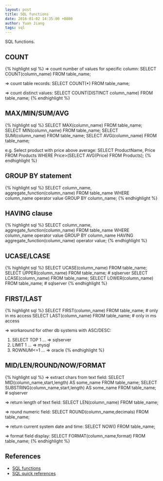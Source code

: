 ```yaml
---
layout: post
title: SQL functions
date: 2016-01-02 14:35:00 +0800
author: Yuan Jiang
tags: sql
---
```


SQL functions.

## COUNT
{% highlight sql %}
=> count number of values for specific column:
SELECT COUNT(column_name) FROM table_name;

=> count table records:
SELECT COUNT(*) FROM table_name;

=> count distinct values:
SELECT COUNT(DISTINCT column_name) FROM table_name;
{% endhighlight %}

## MAX/MIN/SUM/AVG
{% highlight sql %}
SELECT MAX(column_name) FROM table_name;
SELECT MIN(column_name) FROM table_name;
SELECT SUM(column_name) FROM table_name;
SELECT AVG(column_name) FROM table_name;

e.g. Select product with price above average:
SELECT ProductName, Price FROM Products
WHERE Price>(SELECT AVG(Price) FROM Products);
{% endhighlight %}

## GROUP BY statement
{% highlight sql %}
SELECT column_name, aggregate_function(column_name)
FROM table_name
WHERE column_name operator value
GROUP BY column_name;
{% endhighlight %}

## HAVING clause
{% highlight sql %}
SELECT column_name, aggregate_function(column_name)
FROM table_name
WHERE column_name operator value
GROUP BY column_name
HAVING aggregate_function(column_name) operator value;
{% endhighlight %}

## UCASE/LCASE
{% highlight sql %}
SELECT UCASE(column_name) FROM table_name;
SELECT UPPER(column_name) FROM table_name; # sqlserver
SELECT LCASE(column_name) FROM table_name;
SELECT LOWER(column_name) FROM table_name; # sqlserver
{% endhighlight %}

## FIRST/LAST
{% highlight sql %}
SELECT FIRST(column_name) FROM table_name; # only in ms access
SELECT LAST(column_name) FROM table_name; # only in ms access

=> workaround for other db systems with ASC/DESC:
1) SELECT TOP 1 ... => sqlserver
2) LIMIT 1 ...      => mysql
3) ROWNUM<=1 ...    => oracle
{% endhighlight %}

## MID/LEN/ROUND/NOW/FORMAT
{% highlight sql %}
=> extract chars from text field:
SELECT MID(column_name,start,length) AS some_name FROM table_name;
SELECT SUBSTRING(column_name,start,length) AS some_name FROM table_name; # sqlserver

=> return length of text field:
SELECT LEN(column_name) FROM table_name;

=> round numeric field:
SELECT ROUND(column_name,decimals) FROM table_name;

=> return current system date and time:
SELECT NOW() FROM table_name;

=> format field display:
SELECT FORMAT(column_name,format) FROM table_name;
{% endhighlight %}

## References
- [SQL functions](http://www.w3schools.com/sql/sql_functions.asp)
- [SQL quick references](http://www.w3schools.com/sql/sql_quickref.asp)
